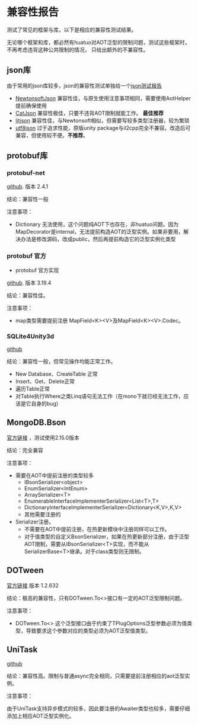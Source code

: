# 兼容性报告

测试了常见的框架与库，以下是相应的兼容性测试结果。

无论哪个框架和库，都必然有huatuo对AOT泛型的限制问题，测试这些框架时，不再考虑违背这种公共限制的情况，
只给出额外的不兼容性。

## json库

由于常用的json库较多，json的兼容性测试单独给一个[json测试报告](compatible_json.md)

- [NewtonsoftJson](https://github.com/jilleJr/Newtonsoft.Json-for-Unity) 兼容性佳，与原生使用注意事项相同，需要使用AotHelper提前确保使用
- [CatJson](https://github.com/CatImmortal/CatJson) 兼容性极佳，只要不违背AOT限制就能工作。 **最佳推荐**
- [litjson](https://github.com/LitJSON/litjson) 兼容性佳，与Newtonsoft相似，但需要写较多类型注册器，较为繁琐
- [utf8json](https://github.com/neuecc/Utf8Json) 过于追求性能，原版unity package与il2cpp完全不兼容。改造后可兼容，但使用较不便。**不推荐**。

## protobuf库

### protobuf-net

[github](https://github.com/protobuf-net/protobuf-net). 版本 2.4.1

结论：兼容性一般

注意事项：

- Dictionary 无法使用，这个问题纯AOT下也存在，非huatuo问题。因为MapDecorator是internal，无法提前构造AOT的泛型实例。如果非要用，解决办法是修改源码，改成public，然后再提前构造它的泛型实例化类型

### protobuf 官方

- protobuf 官方实现

[github](https://github.com/protocolbuffers/protobuf).  版本 3.19.4

结论：兼容性佳。

注意事项：

- map类型需要提前注册 MapField&lt;K&gt;&lt;V&gt;及MapField&lt;K&gt;&lt;V&gt;.Codec。

### SQLite4Unity3d

[github](https://github.com/robertohuertasm/SQLite4Unity3d)

结论：兼容性一般，但常见操作均能正常工作。

- New Database、CreateTable 正常
- Insert、Get、Delete正常
- 遍历Table正常
- 对Table执行Where之类Linq语句无法工作（在mono下就已经无法工作，应该是它自身的bug）

## MongoDB.Bson

[官方链接](http://mongodb.github.io/mongo-java-driver/3.4/bson/) ，测试使用2.15.0版本

结论：完全兼容

注意事项：

- 需要在AOT中提前注册的类型较多
  - IBsonSerializer&lt;object&gt;
  - EnumSerializer&lt;IntEnum&gt;
  - ArraySerializer&lt;T&gt;
  - EnumerableInterfaceImplementerSerializer&lt;List&lt;T&gt;,T&gt;
  - DictionaryInterfaceImplementerSerializer&lt;Dictionary&lt;K,V&gt;,K,V&gt;
  - 其他需要注册的
- Serializer注册。
  - 不需要在AOT中提前注册，在热更新模块中注册同样可以工作。
  - 对于值类型的自定义BsonSerializer，如果在热更新部分注册，由于泛型AOT限制，需要从IBsonSerializer&lt;T&gt;实现，而不能从SerializerBase&lt;T&gt;继承。对于class类型则无限制。

## DOTween

[官方链接](http://dotween.demigiant.com/index.php) 版本 1.2.632

结论：极高的兼容性，只有DOTween.To&lt;&gt;接口有一定的AOT泛型限制问题。

注意事项：

- DOTween.To&lt;&gt; 这个泛型接口由于约束了TPlugOptions泛型参数必须为值类型，导致要求这个参数对应的类型必须为AOT泛型值类型。

## UniTask

[github](https://github.com/Cysharp/UniTask)

结论：兼容性高。限制与普通async完全相同，只需要提前注册相应的aot泛型实例。

注意事项：

由于UniTask支持异步模式的较多，因此要注册的Awaiter类型也较多，需要仔细添加上相应AOT泛型实例化。
